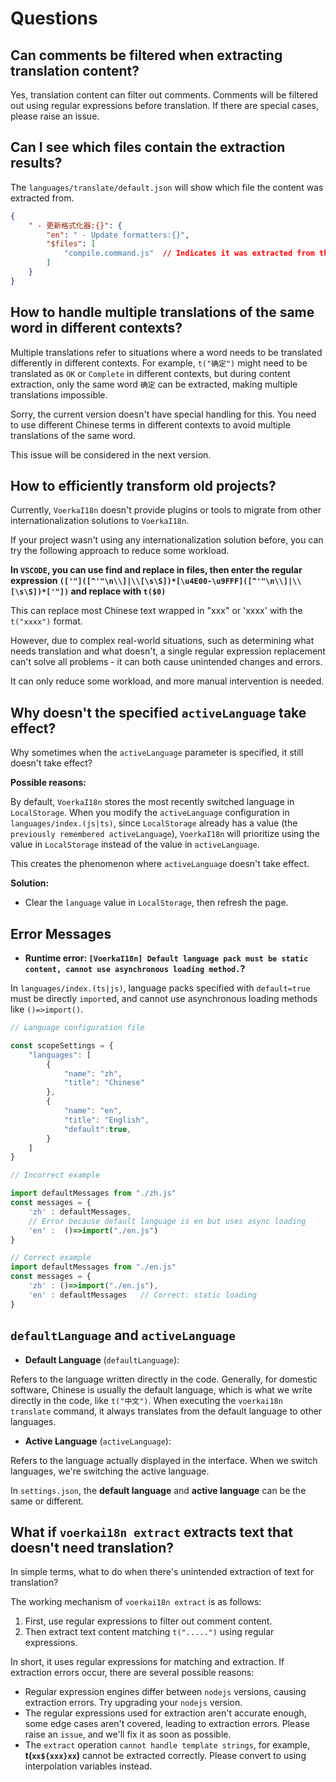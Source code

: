 #  Questions

## Can comments be filtered when extracting translation content?

Yes, translation content can filter out comments.
Comments will be filtered out using regular expressions before translation. If there are special cases, please raise an issue.

## Can I see which files contain the extraction results?

The `languages/translate/default.json` will show which file the content was extracted from.

```json
{
    " - 更新格式化器:{}": {
        "en": " - Update formatters:{}",
        "$files": [
            "compile.command.js"  // Indicates it was extracted from this file
        ]
    }
}
```

## How to handle multiple translations of the same word in different contexts?

Multiple translations refer to situations where a word needs to be translated differently in different contexts.
For example, `t("确定")` might need to be translated as `OK` or `Complete` in different contexts, but during content extraction, only the same word `确定` can be extracted, making multiple translations impossible.

Sorry, the current version doesn't have special handling for this. You need to use different Chinese terms in different contexts to avoid multiple translations of the same word.

This issue will be considered in the next version.

## How to efficiently transform old projects?

Currently, `VoerkaI18n` doesn't provide plugins or tools to migrate from other internationalization solutions to `VoerkaI18n`.

If your project wasn't using any internationalization solution before, you can try the following approach to reduce some workload.

**In `VSCODE`, you can use find and replace in files, then enter the regular expression `(['"]([^'"\n\\]|\\[\s\S])*[\u4E00-\u9FFF]([^'"\n\\]|\\[\s\S])*['"])` and replace with `t($0)`**

This can replace most Chinese text wrapped in "xxx" or 'xxxx' with the `t("xxxx")` format.

However, due to complex real-world situations, such as determining what needs translation and what doesn't, a single regular expression replacement can't solve all problems - it can both cause unintended changes and errors.

It can only reduce some workload, and more manual intervention is needed.

## Why doesn't the specified `activeLanguage` take effect?

Why sometimes when the `activeLanguage` parameter is specified, it still doesn't take effect?

**Possible reasons:**

By default, `VoerkaI18n` stores the most recently switched language in `LocalStorage`. When you modify the `activeLanguage` configuration in `languages/index.(js|ts)`,
since `LocalStorage` already has a value (the `previously remembered activeLanguage`), `VoerkaI18n` will prioritize using the value in `LocalStorage` instead of the value in `activeLanguage`.

This creates the phenomenon where `activeLanguage` doesn't take effect.

**Solution:**

- Clear the `language` value in `LocalStorage`, then refresh the page.

## Error Messages

- **Runtime error: `[VoerkaI18n] Default language pack must be static content, cannot use asynchronous loading method.`?**

In `languages/index.(ts|js)`, language packs specified with `default=true` must be directly `import`ed, and cannot use asynchronous loading methods like `()=>import()`.

```ts
// Language configuration file

const scopeSettings = {
    "languages": [
        {
            "name": "zh",
            "title": "Chinese"
        },
        {
            "name": "en",
            "title": "English",
            "default":true, 
        } 
    ] 
}

// Incorrect example

import defaultMessages from "./zh.js"  
const messages = {
    'zh' : defaultMessages,
    // Error because default language is en but uses async loading
    'en' :  ()=>import("./en.js") 
}

// Correct example
import defaultMessages from "./en.js"  
const messages = {
    'zh' : ()=>import("./en.js"),
    'en' : defaultMessages   // Correct: static loading
}
```

## `defaultLanguage` and `activeLanguage`

- **Default Language** (`defaultLanguage`):

Refers to the language written directly in the code. Generally, for domestic software, Chinese is usually the default language, which is what we write directly in the code, like `t("中文")`. When executing the `voerkai18n translate` command, it always translates from the default language to other languages.

- **Active Language** (`activeLanguage`):

Refers to the language actually displayed in the interface. When we switch languages, we're switching the active language.

In `settings.json`, the **default language** and **active language** can be the same or different.

## What if `voerkai18n extract` extracts text that doesn't need translation?

In simple terms, what to do when there's unintended extraction of text for translation?

The working mechanism of `voerkai18n extract` is as follows:

1. First, use regular expressions to filter out comment content.
2. Then extract text content matching `t(".....")` using regular expressions.

In short, it uses regular expressions for matching and extraction. If extraction errors occur, there are several possible reasons:

- Regular expression engines differ between `nodejs` versions, causing extraction errors. Try upgrading your `nodejs` version.
- The regular expressions used for extraction aren't accurate enough, some edge cases aren't covered, leading to extraction errors. Please raise an `issue`, and we'll fix it as soon as possible.
- The `extract` operation `cannot handle template strings`, for example, **t(`xx${xxx}xx`)** cannot be extracted correctly. Please convert to using interpolation variables instead.
